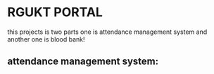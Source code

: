 # RGUKT PORTAL
this projects is two parts one is attendance management system and another one is blood bank!
## attendance management system: